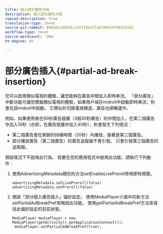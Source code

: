 ```yaml
---
title: 插入部分廣告分段
description: 插入部分廣告分段
copied-description: true
translation-type: tm+mt
source-git-commit: 89bdda1d4bd5c126f19ba75a819942df901183d1
workflow-type: tm+mt
source-wordcount: '204'
ht-degree: 0%

---
```



# 部分廣告插入{#partial-ad-break-insertion}

您可以啟用類似電視的體驗，讓您能夠在廣告中間加入即時串流。 「部分廣告」中斷功能可讓您模擬類似電視的體驗，如果用戶端在midroll中啟動即時串流，則會在該midroll中啟動。 它類似於切換電視頻道，廣告也順暢運作。

例如，如果使用者在90秒廣告插播（3個30秒廣告）的中間加入，在第二個廣告中加入10秒（亦即，在廣告插播中加入40秒），則會發生下列情況：

* 第二個廣告會在剩餘的持續時間（20秒）內播放，接著是第三個廣告。
* 部分播放廣告（第二個廣告）的廣告追蹤器不會引發。 只會引發第三個廣告的追蹤器。

預設情況下不啟用此行為。 若要在您的應用程式中啟用此功能，請執行下列動作：

1. 使用AdvertisingMetadata類別的方法setEnableLivePreroll停用即時預覽。

   ```
   advertisingMetadata.setLivePreroll(false)  
   advertisingMetadata.setPreroll(false)
   ```

1. 開啟「部分插入廣告插入」偏好設定。 使用MediaPlayer介面中的新方法setPartialAdBreakPref來開啟此功能。 使用getPartialAdBreakPref方法來尋找此偏好設定的目前狀態。

   ```
   MediaPlayer mediaPlayer = new MediaPlayer(getActivity().getApplicationContext()); 
    mediaPlayer.setPartialAdBreakPref(true);
   ```

